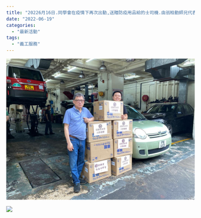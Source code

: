 ```yaml
---
title: "20226月16日.同學會在疫情下再次出動,送贈防疫用品給的士司機.由翁柏勤師兄代表同學會送贈消毒紙巾給予的士司機.( 由天佑的士管理公司代為派發)以保持車箱清潔.保障司機和乘客有清潔的環境."
date: "2022-06-19"
categories: 
  - "最新活動"
tags: 
  - "義工服務"
---
```


[![](images/c69169fe-41bc-4992-a89e-700971daa6cd.jpg)](http://13.229.250.225/wp-content/uploads/2022/06/c69169fe-41bc-4992-a89e-700971daa6cd.jpg)

[![](images/d1cbeab7-be3a-48e1-83f5-5f1f1cad52c3-576x1024.jpg)](http://13.229.250.225/wp-content/uploads/2022/06/d1cbeab7-be3a-48e1-83f5-5f1f1cad52c3.jpg)
